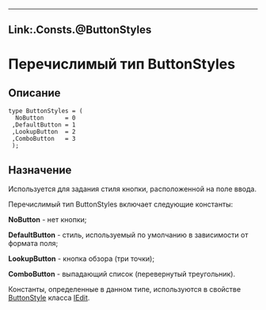 ﻿---
Link:.Consts.@ButtonStyles
---

# Перечислимый тип ButtonStyles

## Описание

    type ButtonStyles = (
      NoButton      = 0
     ,DefaultButton = 1
     ,LookupButton  = 2
     ,ComboButton   = 3
     );

## Назначение

Используется для задания стиля кнопки, расположенной на поле ввода.

Перечислимый тип ButtonStyles включает следующие константы:

**NoButton** - нет кнопки;

**DefaultButton** - стиль, используемый по умолчанию в зависимости от формата поля;

**LookupButton** - кнопка обзора (три точки);

**ComboButton** - выпадающий список (перевернутый треугольник).

Константы, определенные в данном типе, используются в свойстве
[ButtonStyle](topic:.Custom.ComClasses.Ctrl.IEdit.ButtonStyle)
класса [IEdit](topic:.Custom.ComClasses.Ctrl.IEdit.Default).

